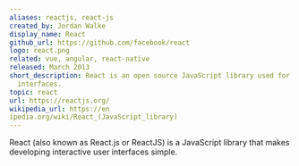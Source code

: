 ```yaml
---
aliases: reactjs, react-js
created_by: Jordan Walke
display_name: React
github_url: https://github.com/facebook/react
logo: react.png
related: vue, angular, react-native
released: March 2013
short_description: React is an open source JavaScript library used for designing user
  interfaces.
topic: react
url: https://reactjs.org/
wikipedia_url: https://en
ipedia.org/wiki/React_(JavaScript_library)
---
```

React (also known as React.js or ReactJS) is a JavaScript library that makes developing interactive user interfaces simple.
